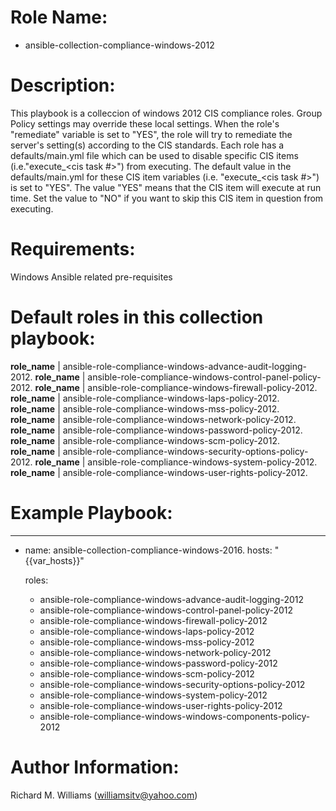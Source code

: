 # Role Name:
- ansible-collection-compliance-windows-2012

# Description:
This playbook is a colleccion of windows 2012 CIS compliance roles. Group
Policy settings may override these local settings. When the role's "remediate"
variable is set to "YES", the role will try to remediate the server's setting(s)
according to the CIS standards.  Each role has a defaults/main.yml file which
can be used to disable specific CIS items (i.e."execute_<cis task #>") from
executing. The default value in the defaults/main.yml for these CIS item
variables (i.e. "execute_<cis task #>") is set to "YES". The value "YES" means
that the CIS item will execute at run time. Set the value to "NO" if you want to
skip this CIS item in question from executing.

# Requirements:
Windows Ansible related pre-requisites

# Default roles in this collection playbook:
__role_name__ | ansible-role-compliance-windows-advance-audit-logging-2012.
__role_name__ | ansible-role-compliance-windows-control-panel-policy-2012.
__role_name__ | ansible-role-compliance-windows-firewall-policy-2012.
__role_name__ | ansible-role-compliance-windows-laps-policy-2012.
__role_name__ | ansible-role-compliance-windows-mss-policy-2012.
__role_name__ | ansible-role-compliance-windows-network-policy-2012.
__role_name__ | ansible-role-compliance-windows-password-policy-2012.
__role_name__ | ansible-role-compliance-windows-scm-policy-2012.
__role_name__ | ansible-role-compliance-windows-security-options-policy-2012.
__role_name__ | ansible-role-compliance-windows-system-policy-2012.
__role_name__ | ansible-role-compliance-windows-user-rights-policy-2012.


# Example Playbook:
---
 - name: ansible-collection-compliance-windows-2016.
   hosts: "{{var_hosts}}"

   roles:
   - ansible-role-compliance-windows-advance-audit-logging-2012
   - ansible-role-compliance-windows-control-panel-policy-2012
   - ansible-role-compliance-windows-firewall-policy-2012
   - ansible-role-compliance-windows-laps-policy-2012
   - ansible-role-compliance-windows-mss-policy-2012
   - ansible-role-compliance-windows-network-policy-2012
   - ansible-role-compliance-windows-password-policy-2012
   - ansible-role-compliance-windows-scm-policy-2012
   - ansible-role-compliance-windows-security-options-policy-2012
   - ansible-role-compliance-windows-system-policy-2012
   - ansible-role-compliance-windows-user-rights-policy-2012
   - ansible-role-compliance-windows-windows-components-policy-2012


# Author Information:
Richard M. Williams (williamsitv@yahoo.com)
